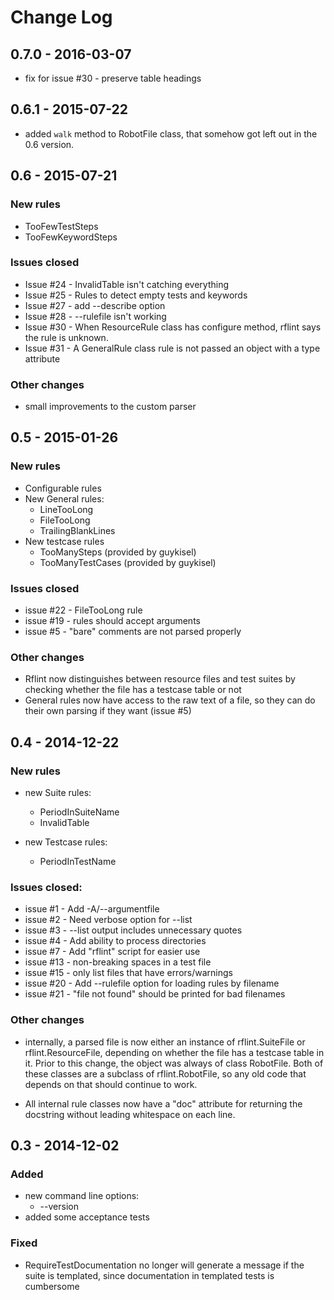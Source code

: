 # Change Log

## 0.7.0 - 2016-03-07
- fix for issue #30 - preserve table headings

## 0.6.1 - 2015-07-22

- added `walk` method to RobotFile class, that somehow got 
  left out in the 0.6 version.

## 0.6 - 2015-07-21

### New rules
- TooFewTestSteps
- TooFewKeywordSteps

### Issues closed
- Issue #24 - InvalidTable isn't catching everything
- Issue #25 - Rules to detect empty tests and keywords
- Issue #27 - add --describe option
- Issue #28 - --rulefile isn't working
- Issue #30 - When ResourceRule class has configure method, rflint says the rule is unknown.
- Issue #31 - A GeneralRule class rule is not passed an object with a type attribute
	
### Other changes
- small improvements to the custom parser

## 0.5 - 2015-01-26

### New rules
- Configurable rules
- New General rules:
  - LineTooLong
  - FileTooLong
  - TrailingBlankLines
- New testcase rules
  - TooManySteps (provided by guykisel)
  - TooManyTestCases (provided by guykisel)

### Issues closed
- issue #22 - FileTooLong rule
- issue #19 - rules should accept arguments
- issue #5  - "bare" comments are not parsed properly

### Other changes
- Rflint now distinguishes between resource files and test suites
  by checking whether the file has a testcase table or not
- General rules now have access to the raw text of a file, so
  they can do their own parsing if they want (issue #5)


## 0.4 - 2014-12-22

### New rules

- new Suite rules:
  - PeriodInSuiteName
  - InvalidTable

- new Testcase rules:
  - PeriodInTestName

### Issues closed:
- issue #1  - Add -A/--argumentfile
- issue #2  - Need verbose option for --list
- issue #3  - --list output includes unnecessary quotes
- issue #4  - Add ability to process directories
- issue #7  - Add "rflint" script for easier use
- issue #13 - non-breaking spaces in a test file
- issue #15 - only list files that have errors/warnings
- issue #20 - Add --rulefile option for loading rules by filename
- issue #21 - "file not found" should be printed for bad filenames 	

### Other changes
- internally, a parsed file is now either an instance of rflint.SuiteFile
  or rflint.ResourceFile, depending on whether the file has a testcase
  table in it. Prior to this change, the object was always of class RobotFile. 
  Both of these classes are a subclass of rflint.RobotFile, so any old
  code that depends on that should continue to work.

- All internal rule classes  now have a "doc" attribute for
  returning the docstring without leading whitespace on each line.

## 0.3 - 2014-12-02
### Added
- new command line options:
  - --version
- added some acceptance tests

### Fixed
- RequireTestDocumentation no longer will generate a message if the 
  suite is templated, since documentation in templated tests is cumbersome

